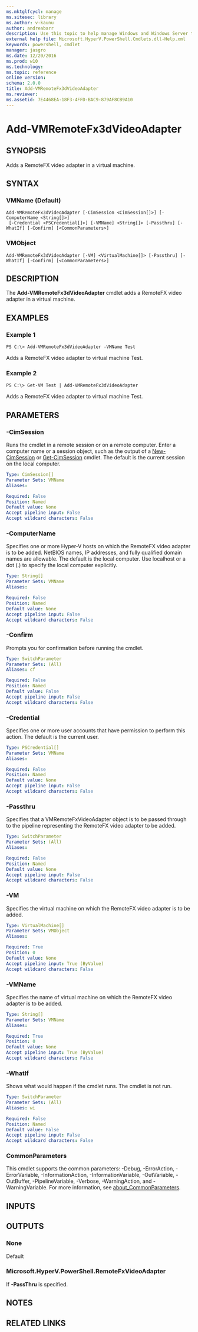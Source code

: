 ```yaml
---
ms.mktglfcycl: manage
ms.sitesec: library
ms.author: v-kaunu
author: andreabarr
description: Use this topic to help manage Windows and Windows Server technologies with Windows PowerShell.
external help file: Microsoft.HyperV.PowerShell.Cmdlets.dll-Help.xml
keywords: powershell, cmdlet
manager: jasgro
ms.date: 12/20/2016
ms.prod: w10
ms.technology: 
ms.topic: reference
online version: 
schema: 2.0.0
title: Add-VMRemoteFx3dVideoAdapter
ms.reviewer:
ms.assetid: 7E4468EA-18F3-4FFD-BAC9-879AF8CB9A10
---
```


# Add-VMRemoteFx3dVideoAdapter

## SYNOPSIS
Adds a RemoteFX video adapter in a virtual machine.

## SYNTAX

### VMName (Default)
```
Add-VMRemoteFx3dVideoAdapter [-CimSession <CimSession[]>] [-ComputerName <String[]>]
 [-Credential <PSCredential[]>] [-VMName] <String[]> [-Passthru] [-WhatIf] [-Confirm] [<CommonParameters>]
```

### VMObject
```
Add-VMRemoteFx3dVideoAdapter [-VM] <VirtualMachine[]> [-Passthru] [-WhatIf] [-Confirm] [<CommonParameters>]
```

## DESCRIPTION
The **Add-VMRemoteFx3dVideoAdapter** cmdlet adds a RemoteFX video adapter in a virtual machine.

## EXAMPLES

### Example 1
```
PS C:\> Add-VMRemoteFx3dVideoAdapter -VMName Test
```

Adds a RemoteFX video adapter to virtual machine Test.

### Example 2
```
PS C:\> Get-VM Test | Add-VMRemoteFx3dVideoAdapter
```

Adds a RemoteFX video adapter to virtual machine Test.

## PARAMETERS

### -CimSession
Runs the cmdlet in a remote session or on a remote computer.
Enter a computer name or a session object, such as the output of a [New-CimSession](http://go.microsoft.com/fwlink/p/?LinkId=227967) or [Get-CimSession](http://go.microsoft.com/fwlink/p/?LinkId=227966) cmdlet.
The default is the current session on the local computer.

```yaml
Type: CimSession[]
Parameter Sets: VMName
Aliases: 

Required: False
Position: Named
Default value: None
Accept pipeline input: False
Accept wildcard characters: False
```

### -ComputerName
Specifies one or more Hyper-V hosts on which the RemoteFX video adapter is to be added.
NetBIOS names, IP addresses, and fully qualified domain names are allowable.
The default is the local computer.
Use localhost or a dot (.) to specify the local computer explicitly.

```yaml
Type: String[]
Parameter Sets: VMName
Aliases: 

Required: False
Position: Named
Default value: None
Accept pipeline input: False
Accept wildcard characters: False
```

### -Confirm
Prompts you for confirmation before running the cmdlet.

```yaml
Type: SwitchParameter
Parameter Sets: (All)
Aliases: cf

Required: False
Position: Named
Default value: False
Accept pipeline input: False
Accept wildcard characters: False
```

### -Credential
Specifies one or more user accounts that have permission to perform this action.
The default is the current user.

```yaml
Type: PSCredential[]
Parameter Sets: VMName
Aliases: 

Required: False
Position: Named
Default value: None
Accept pipeline input: False
Accept wildcard characters: False
```

### -Passthru
Specifies that a VMRemoteFxVideoAdapter object is to be passed through to the pipeline representing the RemoteFX video adapter to be added.

```yaml
Type: SwitchParameter
Parameter Sets: (All)
Aliases: 

Required: False
Position: Named
Default value: None
Accept pipeline input: False
Accept wildcard characters: False
```

### -VM
Specifies the virtual machine on which the RemoteFX video adapter is to be added.

```yaml
Type: VirtualMachine[]
Parameter Sets: VMObject
Aliases: 

Required: True
Position: 0
Default value: None
Accept pipeline input: True (ByValue)
Accept wildcard characters: False
```

### -VMName
Specifies the name of virtual machine on which the RemoteFX video adapter is to be added.

```yaml
Type: String[]
Parameter Sets: VMName
Aliases: 

Required: True
Position: 0
Default value: None
Accept pipeline input: True (ByValue)
Accept wildcard characters: False
```

### -WhatIf
Shows what would happen if the cmdlet runs.
The cmdlet is not run.

```yaml
Type: SwitchParameter
Parameter Sets: (All)
Aliases: wi

Required: False
Position: Named
Default value: False
Accept pipeline input: False
Accept wildcard characters: False
```

### CommonParameters
This cmdlet supports the common parameters: -Debug, -ErrorAction, -ErrorVariable, -InformationAction, -InformationVariable, -OutVariable, -OutBuffer, -PipelineVariable, -Verbose, -WarningAction, and -WarningVariable. For more information, see [about_CommonParameters](http://go.microsoft.com/fwlink/?LinkID=113216).

## INPUTS

## OUTPUTS

### None
Default

### Microsoft.HyperV.PowerShell.RemoteFxVideoAdapter
If **-PassThru** is specified.

## NOTES

## RELATED LINKS


